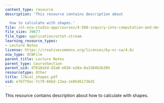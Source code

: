 ```yaml
---
content_type: resource
description: 'This resource contains description about

  how to calculate with shapes.'
file: /ol-ocw-studio-app/courses/4-580-inquiry-into-computation-and-design-fall-2006/e7b775ec7c7966bd13aa2e05d6173bd1_l7acal_shapes.pdf
file_size: 39677
file_type: application/octet-stream
learning_resource_types:
- Lecture Notes
license: https://creativecommons.org/licenses/by-nc-sa/4.0/
ocw_type: OCWFile
parent_title: Lecture Notes
parent_type: CourseSection
parent_uid: d7618a5d-d2a0-e02b-e28a-0a3384b3b305
resourcetype: Other
title: l7Acal_shapes.pdf
uid: e7b775ec-7c79-66bd-13aa-2e05d6173bd1
---
```

This resource contains description about
how to calculate with shapes.
